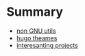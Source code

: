 # Summary

- [non GNU utils](./non_gnu_utils.md)
- [hugo theames](./hugo_theames.md)
- [interesanting projects](./interesanting.md)
